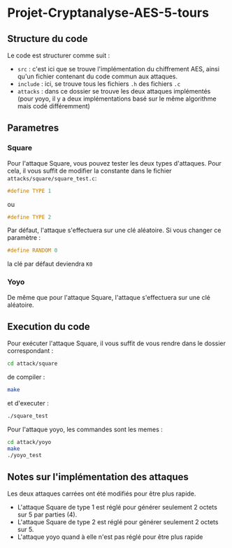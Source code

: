 # Projet-Cryptanalyse-AES-5-tours

## Structure du code

Le code est structurer comme suit :
* `src` : c'est ici que se trouve l'implémentation du chiffrement AES, ainsi qu'un fichier contenant du code commun aux attaques.
* `include` : ici, se trouve tous les fichiers `.h` des fichiers `.c`
* `attacks` : dans ce dossier se trouve les deux attaques implémentés (pour yoyo, il y a deux implémentations basé sur le même algorithme mais codé différemment)

## Parametres

### Square

Pour l'attaque Square, vous pouvez tester les deux types d'attaques. Pour cela, il vous suffit de modifier la constante dans le fichier `attacks/square/square_test.c`:

```c
#define TYPE 1
```

ou

```c
#define TYPE 2
```

Par défaut, l'attaque s'effectuera sur une clé aléatoire. Si vous changer ce paramètre :

```c
#define RANDOM 0
```

la clé par défaut deviendra `K0`

### Yoyo

De même que pour l'attaque Square, l'attaque s'effectuera sur une clé aléatoire.

## Execution du code

Pour exécuter l'attaque Square, il vous suffit de vous rendre dans le dossier correspondant :

```bash
cd attack/square
```

de compiler :

```bash
make
```

et d'executer :

```bash
./square_test
```



Pour l'attaque yoyo, les commandes sont les memes :

```bash
cd attack/yoyo
make
./yoyo_test
```

## Notes sur l'implémentation des attaques

Les deux attaques carrées ont été modifiés pour être plus rapide.

* L'attaque Square de type 1 est réglé pour générer seulement 2 octets sur 5 par parties (4).
* L'attaque Square de type 2 est réglé pour générer seulement 2 octets sur 5.
* L'attaque yoyo quand à elle n'est pas réglé pour être plus rapide
